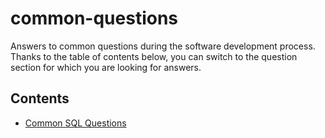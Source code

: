 # common-questions
Answers to common questions during the software development process. Thanks to the table of contents below, you can switch to the question section for which you are looking for answers.

## Contents

- [Common SQL Questions](./database/sql/common-sql-questions.md)
